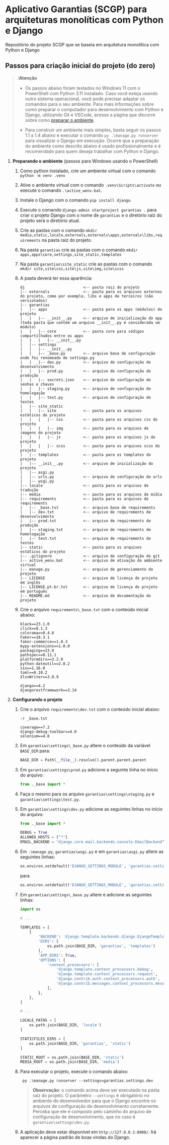 # Aplicativo Garantias (SCGP) para arquiteturas monolíticas com Python e Django

Repositório do projeto SCGP que se baseia em arquitetura monolítica com Python e Django

## Passos para criação inicial do projeto (do zero)

> ❕**Atenção**
>
> * Os passos abaixo foram testados no Windows 11 com o PowerShell com Python 3.11 instalado. Caso você esteja usando outro sistema operacional, você pode precisar adaptar os comandos para o seu ambiente. Para mais informações sobre como preparar o computador para desenvolvimento com Python e Django, utilizando Git e VSCode, acesse a página que discorre sobre como [preparar o ambiente](https://maxwellamaral.github.io/lessons/softeng/).
>
> * Para construir um ambiente mais simples, basta seguir os passos 1.1 a 1.4 abaixo e executar o comando `py .\manage.py runserver` para visualizar o Django em execução. Ocorre que a preparação do ambiente como descrito abaixo é usado profissionalmente e é recomendado para quem deseja trabalhar com Python e Django.

1. **Preparando o ambiente** (passos para Windows usando o PowerShell)

    1. Como python instalado, crie um ambiente virtual com o comando `python -m venv .venv`
    2. Ative o ambiente virtual com o comando `.venv\Scripts\activate` ou execute o comando `.\active_wenv.bat`.
    3. Instale o Django com o comando `pip install django`.
    4. Execute o comando `django-admin startproject garantias .` para criar o projeto Django com o nome de `garantias` e o diretório raiz do projeto será o diretório atual.
    5. Crie as pastas com o comando `mkdir media,static,locale,externals,externals\apps,externals\libs,requirements` na pasta raiz do projeto.
    6. Na pasta `garantias` crie as pastas com o comando `mkdir apps,apps\core,settings,site_static,templates`
    7. Na pasta `garantias\site_static` crie as pastas com o comando `mkdir site,site\css,site\js,site\img,site\scss`
    8. A pasta deverá ter essa aparência:

       ```text
       dj                          <-- pasta raiz do projeto
       |-- externals               <-- pasta para os arquivos externos do projeto, como por exemplo, libs e apps de terceiros (não versionados)
       |-- garantias
       |   |-- apps                <-- pasta para os apps (módulos) do projeto
       |   |   |-- __init__.py     <-- arquivo de inicialização do app (toda pasta que contém um arquivo __init__.py é considerada um módulo)
       |   |   |-- core            <-- pasta core para códigos compartilhados entre os apps
       |   |   |   |-- __init__.py
       |   |-- settings
       |   |   |-- __init__.py
       |   |   |-- _base.py        <-- arquivo base de configuração onde foi renomeado de settings.py
       |   |   |-- dev.py          <-- arquivo de configuração de desenvolvimento
       |   |   |-- prod.py         <-- arquivo de configuração de produção
       |   |   |-- secrets.json    <-- arquivo de configuração de senhas e chaves
       |   |   |-- staging.py      <-- arquivo de configuração de homologação
       |   |   |-- test.py         <-- arquivo de configuração de testes
       |   |-- site_static
       |   |   |-- site            <-- pasta para os arquivos estáticos do projeto
       |   |   |   |-- css         <-- pasta para os arquivos css do projeto
       |   |   |   |-- img         <-- pasta para os arquivos de imagens do projeto
       |   |   |   |-- js          <-- pasta para os arquivos js do projeto
       |   |   |   |-- scss        <-- pasta para os arquivos scss do projeto
       |   |-- templates           <-- pasta para os templates do projeto
       |   |-- __init__.py         <-- arquivo de inicialização do projeto
       |   |-- asgi.py
       |   |-- urls.py             <-- arquivo de configuração de urls
       |   |-- wsgi.py
       |-- locale                  <-- pasta para os arquivos de tradução
       |-- media                   <-- pasta para os arquivos de mídia
       |-- requirements            <-- pasta para os arquivos de requirements
       |   |-- _base.txt           <-- arquivo base de requirements
       |   |-- dev.txt             <-- arquivo de requirements de desenvolvimento
       |   |-- prod.txt            <-- arquivo de requirements de produção
       |   |-- staging.txt         <-- arquivo de requirements de homologação
       |   |-- test.txt            <-- arquivo de requirements de testes
       |-- static                  <-- pasta para os arquivos estáticos do projeto
       |-- .gitignore              <-- arquivo de configuração do git
       |-- active_wenv.bat         <-- arquivo de ativação do ambiente virtual
       |-- manage.py               <-- arquivo de gerenciamento do projeto
       |-- LICENSE                 <-- arquivo de licença do projeto em inglês
       |-- LICENSE.pt-br.txt       <-- arquivo de licença do projeto em português
       |-- README.md               <-- arquivo de documentação do projeto
       ```

    9. Crie o arquivo `requirements\_base.txt` com o conteúdo inicial abaixo:

       ```requirements
       black==23.1.0
       click==8.1.3
       colorama==0.4.6
       Faker==18.3.1
       faker-commerce==1.0.3
       mypy-extensions==1.0.0
       packaging==23.0
       pathspec==0.11.1
       platformdirs==3.2.0
       python-dateutil==2.8.2
       six==1.16.0
       toml==0.10.2
       XlsxWriter==3.0.9

       django==4.2
       djangorestframework==3.14
       ```

2. **Configurando o projeto**

    1. Crie o arquivo `requirements\dev.txt` com o conteúdo inicial abaixo:

        ```requirements
        -r _base.txt

        coverage==7.2
        django-debug-toolbar==4.0
        selenium==4.8
        ```

    2. Em `garantias\settings\_base.py` altere o conteúdo da variável `BASE_DIR` para:

        ```python
        BASE_DIR = Path(__file__).resolve().parent.parent.parent
        ```

    3. Em `garantias\settings\prod.py` adicione a seguinte linha no início do arquivo:

        ```python
        from ._base import *
        ```

    4. Faça o mesmo para os arquivo `garantias\settings\staging.py` e `garantias\settings\test.py`.
    5. Em `garantias\settings\dev.py` adicione as seguintes linhas no início do arquivo:

        ```python
        from ._base import *

        DEBUG = True
        ALLOWED_HOSTS = ["*"]
        EMAIL_BACKEND = "django.core.mail.backends.console.EmailBackend"
        ```

    6. Em `.\manage.py`, `garantias\wsgi.py` e em `garantias\asgi.py` altere as seguintes linhas:

        ```python
        os.environ.setdefault('DJANGO_SETTINGS_MODULE', 'garantias.settings')
        ```

        para

        ```python
        os.environ.setdefault('DJANGO_SETTINGS_MODULE', 'garantias.settings.prod')
        ```

    7. Em `garantias\settings\_base.py` altere e adicione as seguintes linhas:

        ```python
        import os

        # ...

        TEMPLATES = [
            {
                'BACKEND': 'django.template.backends.django.DjangoTemplates',
                'DIRS': [
                    os.path.join(BASE_DIR, 'garantias', 'templates')
                ],
                'APP_DIRS': True,
                'OPTIONS': {
                    'context_processors': [
                        'django.template.context_processors.debug',
                        'django.template.context_processors.request',
                        'django.contrib.auth.context_processors.auth',
                        'django.contrib.messages.context_processors.messages',
                    ],
                },
            },
        ]

        # ...

        LOCALE_PATHS = [
            os.path.join(BASE_DIR, 'locale')
        ]

        STATICFILES_DIRS = [
            os.path.join(BASE_DIR, 'garantias', 'static')
        ]

        STATIC_ROOT = os.path.join(BASE_DIR, 'static')
        MEDIA_ROOT = os.path.join(BASE_DIR, 'media')

        ```

    8. Para executar o projeto, execute o comando abaixo:

        ```pwsh
         py .\manage.py runserver --settings=garantias.settings.dev
        ```

        > **Observação**: o comando acima deve ser executado na pasta raiz do projeto. O parâmetro `--settings` é obrigatório no ambiente do desenvolvedor para que o Django encontre os arquivos de configuração de desenvolvimento corretamente. Perceba que ele é composto pelo caminho do arquivo de configuração de desenvolvimento, que no caso é `garantias\settings\dev.py`.

    9. A aplicação deve estar disponível em `http://127.0.0.1:8000/`. Irá aparecer a página padrão de boas vindas do Django.